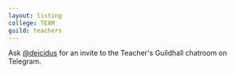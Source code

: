 ```yaml
---
layout: listing
college: TEAM
guild: teachers
---
```

Ask [@deicidus](http://telegram.me/deicidus) for an invite to the Teacher's Guildhall chatroom on Telegram.
